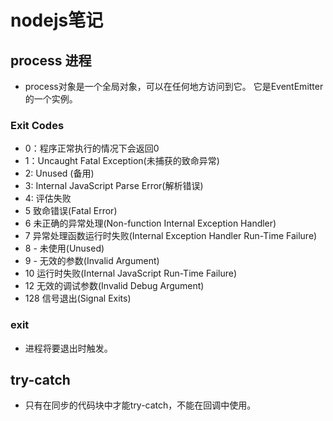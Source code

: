 # nodejs笔记

## process 进程
* process对象是一个全局对象，可以在任何地方访问到它。 它是EventEmitter的一个实例。

### Exit Codes
* 0：程序正常执行的情况下会返回0
* 1：Uncaught Fatal Exception(未捕获的致命异常)
* 2: Unused (备用)
* 3: Internal JavaScript Parse Error(解析错误)
* 4: 评估失败
* 5 致命错误(Fatal Error)
* 6 未正确的异常处理(Non-function Internal Exception Handler) 
* 7 异常处理函数运行时失败(Internal Exception Handler Run-Time Failure) 
* 8 - 未使用(Unused)
* 9 - 无效的参数(Invalid Argument) 
* 10 运行时失败(Internal JavaScript Run-Time Failure) 
* 12 无效的调试参数(Invalid Debug Argument)
* 128 信号退出(Signal Exits) 

### exit
* 进程将要退出时触发。

## try-catch
* 只有在同步的代码块中才能try-catch，不能在回调中使用。
